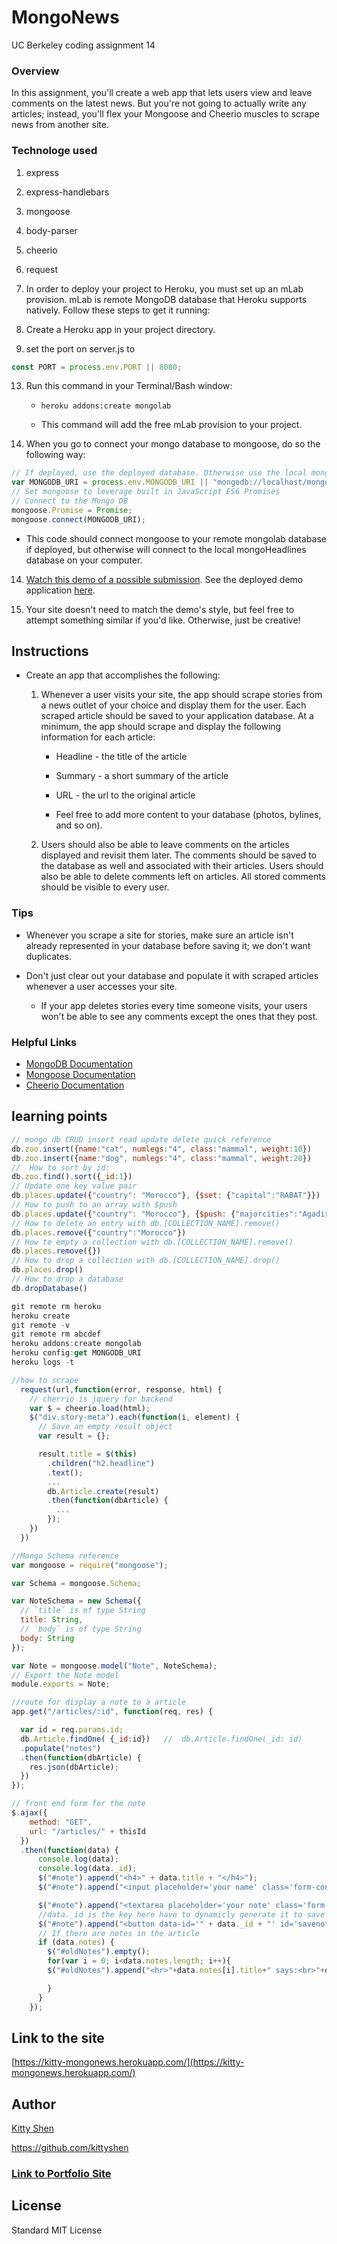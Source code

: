 # MongoNews
UC Berkeley coding assignment 14

### Overview

In this assignment, you'll create a web app that lets users view and leave comments on the latest news. But you're not going to actually write any articles; instead, you'll flex your Mongoose and Cheerio muscles to scrape news from another site.

### Technologe used
1. express
2. express-handlebars
3. mongoose
4. body-parser
5. cheerio
6. request



10. In order to deploy your project to Heroku, you must set up an mLab provision. mLab is remote MongoDB database that Heroku supports natively. Follow these steps to get it running:

11. Create a Heroku app in your project directory.
12. set the port on server.js to
```js
const PORT = process.env.PORT || 8080;
```
13. Run this command in your Terminal/Bash window:

    * `heroku addons:create mongolab`

    * This command will add the free mLab provision to your project.

14. When you go to connect your mongo database to mongoose, do so the following way:

```js
// If deployed, use the deployed database. Otherwise use the local mongoHeadlines database
var MONGODB_URI = process.env.MONGODB_URI || "mongodb://localhost/mongoHeadlines";
// Set mongoose to leverage built in JavaScript ES6 Promises
// Connect to the Mongo DB
mongoose.Promise = Promise;
mongoose.connect(MONGODB_URI);
```

* This code should connect mongoose to your remote mongolab database if deployed, but otherwise will connect to the local mongoHeadlines database on your computer.

14. [Watch this demo of a possible submission](mongo-homework-demo.mov). See the deployed demo application [here](http://nyt-mongo-scraper.herokuapp.com/).

15. Your site doesn't need to match the demo's style, but feel free to attempt something similar if you'd like. Otherwise, just be creative!

## Instructions

* Create an app that accomplishes the following:

  1. Whenever a user visits your site, the app should scrape stories from a news outlet of your choice and display them for the user. Each scraped article should be saved to your application database. At a minimum, the app should scrape and display the following information for each article:

     * Headline - the title of the article

     * Summary - a short summary of the article

     * URL - the url to the original article

     * Feel free to add more content to your database (photos, bylines, and so on).

  2. Users should also be able to leave comments on the articles displayed and revisit them later. The comments should be saved to the database as well and associated with their articles. Users should also be able to delete comments left on articles. All stored comments should be visible to every user.


### Tips

* Whenever you scrape a site for stories, make sure an article isn't already represented in your database before saving it; we don't want duplicates.

* Don't just clear out your database and populate it with scraped articles whenever a user accesses your site.

  * If your app deletes stories every time someone visits, your users won't be able to see any comments except the ones that they post.

### Helpful Links

* [MongoDB Documentation](https://docs.mongodb.com/manual/)
* [Mongoose Documentation](http://mongoosejs.com/docs/api.html)
* [Cheerio Documentation](https://github.com/cheeriojs/cheerio)

## learning points

```js
// mongo db CRUD insert read update delete quick reference
db.zoo.insert({name:"cat", numlegs:"4", class:"mammal", weight:10})
db.zoo.insert({name:"dog", numlegs:"4", class:"mammal", weight:20})
//  How to sort by id:
db.zoo.find().sort({_id:1})
// Update one key value pair
db.places.update({"country": "Morocco"}, {$set: {"capital":"RABAT"}})
// How to push to an array with $push
db.places.update({"country": "Morocco"}, {$push: {"majorcities":"Agadir"}})
// How to delete an entry with db.[COLLECTION_NAME].remove()
db.places.remove({"country":"Morocco"})
// How to empty a collection with db.[COLLECTION_NAME].remove()
db.places.remove({})
// How to drop a collection with db.[COLLECTION_NAME].drop()
db.places.drop()
// How to drop a database
db.dropDatabase()
```

```js
git remote rm heroku
heroku create
git remote -v
git remote rm abcdef
heroku addons:create mongolab
heroku config:get MONGODB_URI
heroku logs -t
```

```js
//how to scrape
  request(url,function(error, response, html) {
    // cherrio is jquery for backend
    var $ = cheerio.load(html);
    $("div.story-meta").each(function(i, element) {
      // Save an empty result object
      var result = {};

      result.title = $(this)
        .children("h2.headline")
        .text();
        ...
        db.Article.create(result)
        .then(function(dbArticle) {
          ...
        });
    })
  })
```

```js
//Mongo Schema reference
var mongoose = require("mongoose");

var Schema = mongoose.Schema;

var NoteSchema = new Schema({
  // `title` is of type String
  title: String,
  // `body` is of type String
  body: String
});

var Note = mongoose.model("Note", NoteSchema);
// Export the Note model
module.exports = Note;
```

```js
//route for display a note to a article
app.get("/articles/:id", function(req, res) {

  var id = req.params.id;
  db.Article.findOne( {_id:id})   //  db.Article.findOne(_id: id)
  .populate("notes")
  .then(function(dbArticle) {
    res.json(dbArticle);
  })
});
```

```js
// front end form for the note 
$.ajax({
    method: "GET",
    url: "/articles/" + thisId
  })
  .then(function(data) {
      console.log(data);
      console.log(data._id);
      $("#note").append("<h4>" + data.title + "</h4>");
      $("#note").append("<input placeholder='your name' class='form-control' id='titleinput' name='title' >");

      $("#note").append("<textarea placeholder='your note' class='form-control' id='bodyinput' name='body' cols='50' rows='5'></textarea>");
      //data._id is the key here have to dynamicly generate it to save note to proper article
      $("#note").append("<button data-id='" + data._id + "' id='savenote' class='btn btn-info'>Save Note</button>");
      // If there are notes in the article
      if (data.notes) {
        $("#oldNotes").empty();
        for(var i = 0; i<data.notes.length; i++){
        $("#oldNotes").append("<hr>"+data.notes[i].title+" says:<br>"+data.notes[i].body);

        }
      }
    });
```


## Link to the site
[https://kitty-mongonews.herokuapp.com/](https://kitty-mongonews.herokuapp.com/)

## Author 
[Kitty Shen ](https://github.com/kittyshen)

https://github.com/kittyshen

### [Link to Portfolio Site](https://kittyshen.github.io/Portfolio/)

## License
Standard MIT License
